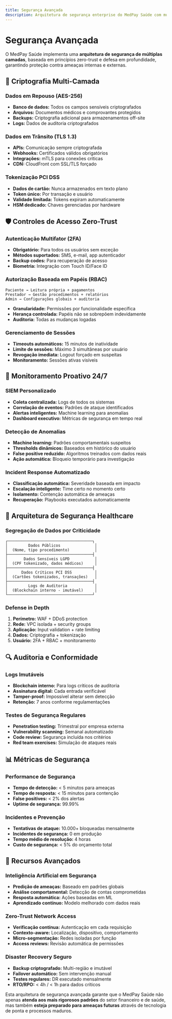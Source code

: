 ```yaml
---
title: Segurança Avançada
description: Arquitetura de segurança enterprise do MedPay Saúde com múltiplas camadas de proteção
---
```


# Segurança Avançada

O MedPay Saúde implementa uma **arquitetura de segurança de múltiplas camadas**, baseada em princípios zero-trust e defesa em profundidade, garantindo proteção contra ameaças internas e externas.

## 🔐 Criptografia Multi-Camada

### Dados em Repouso (AES-256)
- **Banco de dados:** Todos os campos sensíveis criptografados
- **Arquivos:** Documentos médicos e comprovantes protegidos
- **Backups:** Criptografia adicional para armazenamentos off-site
- **Logs:** Dados de auditoria criptografados

### Dados em Trânsito (TLS 1.3)
- **APIs:** Comunicação sempre criptografada
- **Webhooks:** Certificados válidos obrigatórios
- **Integrações:** mTLS para conexões críticas
- **CDN:** CloudFront com SSL/TLS forçado

### Tokenização PCI DSS
- **Dados de cartão:** Nunca armazenados em texto plano
- **Token único:** Por transação e usuário
- **Validade limitada:** Tokens expiram automaticamente
- **HSM dedicado:** Chaves gerenciadas por hardware

## 🛡️ Controles de Acesso Zero-Trust

### Autenticação Multifator (2FA)
- **Obrigatório:** Para todos os usuários sem exceção
- **Métodos suportados:** SMS, e-mail, app autenticador
- **Backup codes:** Para recuperação de acesso
- **Biometria:** Integração com Touch ID/Face ID

### Autorização Baseada em Papéis (RBAC)
```
Paciente → Leitura própria + pagamentos
Prestador → Gestão procedimentos + relatórios
Admin → Configurações globais + auditoria
```

- **Granularidade:** Permissões por funcionalidade específica
- **Herança controlada:** Papéis não se sobrepõem indevidamente
- **Auditoria:** Todas as mudanças logadas

### Gerenciamento de Sessões
- **Timeouts automáticos:** 15 minutos de inatividade
- **Limite de sessões:** Máximo 3 simultâneas por usuário
- **Revogação imediata:** Logout forçado em suspeitas
- **Monitoramento:** Sessões ativas visíveis

## 🚨 Monitoramento Proativo 24/7

### SIEM Personalizado
- **Coleta centralizada:** Logs de todos os sistemas
- **Correlação de eventos:** Padrões de ataque identificados
- **Alertas inteligentes:** Machine learning para anomalias
- **Dashboard executivo:** Métricas de segurança em tempo real

### Detecção de Anomalias
- **Machine learning:** Padrões comportamentais suspeitos
- **Thresholds dinâmicos:** Baseados em histórico do usuário
- **False positive reduzido:** Algoritmos treinados com dados reais
- **Ação automática:** Bloqueio temporário para investigação

### Incident Response Automatizado
- **Classificação automática:** Severidade baseada em impacto
- **Escalação inteligente:** Time certo no momento certo
- **Isolamento:** Contenção automática de ameaças
- **Recuperação:** Playbooks executados automaticamente

## 🏰 Arquitetura de Segurança Healthcare

### Segregação de Dados por Criticidade
```
┌─────────────────────────────────────┐
│         Dados Públicos               │
│  (Nome, tipo procedimento)           │
├─────────────────────────────────────┤
│       Dados Sensíveis LGPD           │
│  (CPF tokenizado, dados médicos)     │
├─────────────────────────────────────┤
│      Dados Críticos PCI DSS          │
│  (Cartões tokenizados, transações)   │
├─────────────────────────────────────┤
│         Logs de Auditoria            │
│  (Blockchain interno - imutável)     │
└─────────────────────────────────────┘
```

### Defense in Depth
1. **Perímetro:** WAF + DDoS protection
2. **Rede:** VPC isolada + security groups
3. **Aplicação:** Input validation + rate limiting
4. **Dados:** Criptografia + tokenização
5. **Usuário:** 2FA + RBAC + monitoramento

## 🔍 Auditoria e Conformidade

### Logs Imutáveis
- **Blockchain interno:** Para logs críticos de auditoria
- **Assinatura digital:** Cada entrada verificável
- **Tamper-proof:** Impossível alterar sem detecção
- **Retenção:** 7 anos conforme regulamentações

### Testes de Segurança Regulares
- **Penetration testing:** Trimestral por empresa externa
- **Vulnerability scanning:** Semanal automatizado
- **Code review:** Segurança incluída nos critérios
- **Red team exercises:** Simulação de ataques reais

## 📊 Métricas de Segurança

### Performance de Segurança
- **Tempo de detecção:** < 5 minutos para ameaças
- **Tempo de resposta:** < 15 minutos para contenção
- **False positives:** < 2% dos alertas
- **Uptime de segurança:** 99.99%

### Incidentes e Prevenção
- **Tentativas de ataque:** 10.000+ bloqueadas mensalmente
- **Incidentes de segurança:** 0 em produção
- **Tempo médio de resolução:** 4 horas
- **Custo de segurança:** < 5% do orçamento total

## 🚀 Recursos Avançados

### Inteligência Artificial em Segurança
- **Predição de ameaças:** Baseado em padrões globais
- **Análise comportamental:** Detecção de contas comprometidas
- **Resposta automática:** Ações baseadas em ML
- **Aprendizado contínuo:** Modelo melhorado com dados reais

### Zero-Trust Network Access
- **Verificação contínua:** Autenticação em cada requisição
- **Contexto-aware:** Localização, dispositivo, comportamento
- **Micro-segmentação:** Redes isoladas por função
- **Access reviews:** Revisão automática de permissões

### Disaster Recovery Seguro
- **Backup criptografado:** Multi-região e imutável
- **Failover automático:** Sem intervenção manual
- **Testes regulares:** DR executado mensalmente
- **RTO/RPO:** < 4h / < 1h para dados críticos

Esta arquitetura de segurança avançada garante que o MedPay Saúde não apenas **atenda aos mais rigorosos padrões** do setor financeiro e de saúde, mas também **esteja preparado para ameaças futuras** através de tecnologia de ponta e processos maduros.